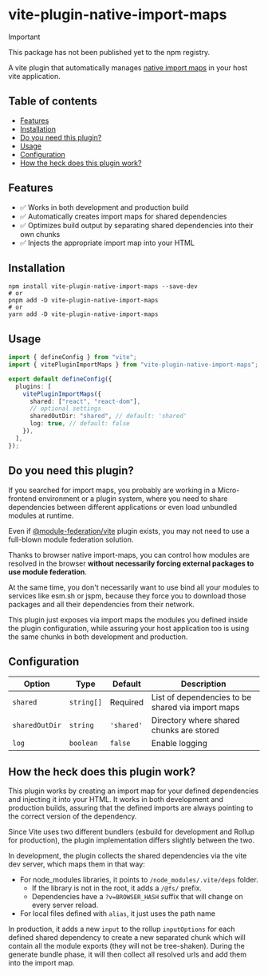 # vite-plugin-native-import-maps

> [!IMPORTANT]
>
> This package has not been published yet to the npm registry.

A vite plugin that automatically
manages [native import maps](https://developer.mozilla.org/en-US/docs/Web/HTML/Reference/Elements/script/type/importmap)
in your
host vite application.

## Table of contents

- [Features](#features)
- [Installation](#installation)
- [Do you need this plugin?](#do-you-need-this-plugin)
- [Usage](#usage)
- [Configuration](#configuration)
- [How the heck does this plugin work?](#how-the-heck-does-this-plugin-work)

## Features

- ✅ Works in both development and production build
- ✅ Automatically creates import maps for shared dependencies
- ✅ Optimizes build output by separating shared dependencies into their own chunks
- ✅ Injects the appropriate import map into your HTML

## Installation

```shell
npm install vite-plugin-native-import-maps --save-dev
# or
pnpm add -D vite-plugin-native-import-maps
# or
yarn add -D vite-plugin-native-import-maps
```

## Usage

```ts
import { defineConfig } from "vite";
import { vitePluginImportMaps } from "vite-plugin-native-import-maps";

export default defineConfig({
  plugins: [
    vitePluginImportMaps({
      shared: ["react", "react-dom"],
      // optional settings
      sharedOutDir: "shared", // default: 'shared'
      log: true, // default: false
    }),
  ],
});
```

## Do you need this plugin?

If you searched for import maps, you probably are working in a Micro-frontend environment or a plugin system, where you
need
to share dependencies between different applications or even load unbundled modules at runtime.

Even if [@module-federation/vite](https://github.com/module-federation/vite) plugin exists, you may not
need to use a full-blown module federation solution.

Thanks to browser native import-maps, you can control how modules are resolved in the browser
**without necessarily forcing external packages to use module federation**.

At the same time, you don't necessarily want to use bind all your modules to services like esm.sh or jspm,
because they force you to download those packages and all their dependencies from their network.

This plugin just exposes via import maps the modules you defined inside the plugin configuration, while
assuring your host application too is using the same chunks in both development and production.

## Configuration

| Option         | Type       | Default    | Description                                       |
| -------------- | ---------- | ---------- | ------------------------------------------------- |
| `shared`       | `string[]` | Required   | List of dependencies to be shared via import maps |
| `sharedOutDir` | `string`   | `'shared'` | Directory where shared chunks are stored          |
| `log`          | `boolean`  | `false`    | Enable logging                                    |

## How the heck does this plugin work?

This plugin works by creating an import map for your defined dependencies and injecting it into your HTML.
It works in both development and production builds, assuring that the defined imports are always
pointing to the correct version of the dependency.

Since Vite uses two different bundlers (esbuild for development and Rollup for production),
the plugin implementation differs slightly between the two.

In development, the plugin collects the shared dependencies via the vite dev server,
which maps them in that way:

- For node_modules libraries, it points to `/node_modules/.vite/deps` folder.
  - If the library is not in the root, it adds a `/@fs/` prefix.
  - Dependencies have a `?v=BROWSER_HASH` suffix that will change on every server reload.
- For local files defined with `alias`, it just uses the path name

In production, it adds a new `input` to the rollup `inputOptions` for each defined shared dependency to
create a new separated chunk which will contain all the module exports (they will not be tree-shaken).
During the generate bundle phase, it will then collect all resolved urls and add them into the import map.
